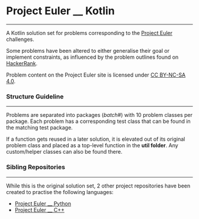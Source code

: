 # Project Euler __ Kotlin
___

A Kotlin solution set for problems corresponding to the 
[Project Euler](https://projecteuler.net/archives) challenges.

Some problems have been altered to either generalise their goal or implement constraints, as 
influenced by the problem outlines found on [HackerRank](https://www.hackerrank.com/contests/projecteuler/challenges).

Problem content on the Project Euler site is licensed under [CC BY-NC-SA 4.0](https://projecteuler.net/copyright).

### Structure Guideline

---
Problems are separated into packages (*batch#*) with 10 problem classes per package. Each problem has a 
corresponding test class that can be found in the matching test package.

If a function gets reused in a later solution, it is elevated out of its original problem class and
placed as a top-level function in the **util folder**. Any custom/helper classes can also be found there.

### Sibling Repositories

---
While this is the original solution set, 2 other project repositories have been created to 
practise the following languages:
- [Project Euler __ Python](https://github.com/bog-walk/project-euler-python)
- [Project Euler __ C++]()
